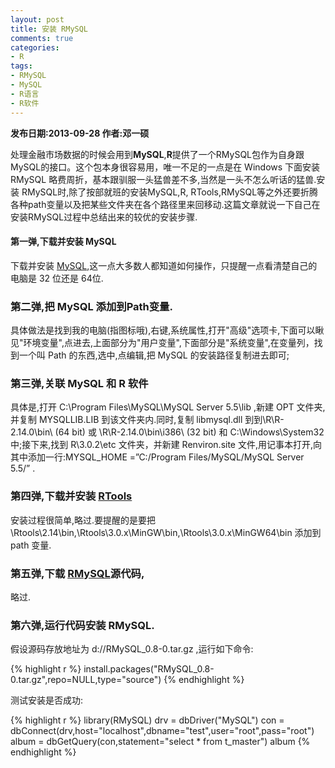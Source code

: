 ```yaml
---
layout: post
title: 安装 RMySQL
comments: true
categories:
- R
tags:
- RMySQL
- MySQL
- R语言
- R软件
---
```


<b>发布日期:2013-09-28 作者:邓一硕</b>

处理金融市场数据的时候会用到**MySQL**,**R**提供了一个RMySQL包作为自身跟MySQL的接口。这个包本身很容易用，唯一不足的一点是在 Windows 下面安装 RMySQL 略费周折，基本跟驯服一头猛兽差不多,当然是一头不怎么听话的猛兽.安装 RMySQL时,除了按部就班的安装MySQL,R,
RTools,RMySQL等之外还要折腾各种path变量以及把某些文件夹在各个路径里来回移动.这篇文章就说一下自己在安装RMySQL过程中总结出来的较优的安装步骤.

#### 第一弹,下载并安装 MySQL

下载并安装 [MySQL](http:http://dev.mysql.com/downloads/mysql/),这一点大多数人都知道如何操作，只提醒一点看清楚自己的电脑是 32 位还是 64位.

### 第二弹,把 MySQL 添加到Path变量.

具体做法是找到我的电脑(指图标哦),右键,系统属性,打开"高级"选项卡,下面可以瞅见"环境变量",点进去,上面部分为"用户变量",下面部分是"系统变量",在变量列，找到一个叫 Path 的东西,选中,点编辑,把 MySQL 的安装路径复制进去即可;

### 第三弹,关联 MySQL 和 R 软件

具体是,打开 C:\Program Files\MySQL\MySQL Server 5.5\lib ,新建 OPT 文件夹, 并复制 MYSQLLIB.LIB 到该文件夹内.同时,复制 libmysql.dll 到到\\R\R-2.14.0\bin\ (64 bit) 或 \\R\R-2.14.0\bin\i386\ (32 bit) 和 C:\Windows\System32 中;接下来,找到 R\3.0.2\etc 文件夹，并新建 Renviron.site 文件,用记事本打开,向其中添加一行:MYSQL_HOME =”C:/Program Files/MySQL/MySQL Server 5.5/” .

### 第四弹,下载并安装 [RTools](http://cran.r-project.org/bin/windows/Rtools/)

安装过程很简单,略过.要提醒的是要把\Rtools\2.14\bin,\Rtools\3.0.x\MinGW\bin,\Rtools\3.0.x\MinGW64\bin 添加到 path 变量.

### 第五弹,下载 [RMySQL](http://biostat.mc.vanderbilt.edu/wiki/main/RMySQL/RMySQL_0.8-0.tar.gz )源代码,

略过.

### 第六弹,运行代码安装 RMySQL.

假设源码存放地址为 d://RMySQL_0.8-0.tar.gz ,运行如下命令:

{% highlight r %}
install.packages("RMySQL_0.8-0.tar.gz",repo=NULL,type="source")
{% endhighlight %}

测试安装是否成功:

{% highlight r %}
library(RMySQL) 
drv = dbDriver("MySQL") 
con = dbConnect(drv,host="localhost",dbname="test",user="root",pass="root") 
album = dbGetQuery(con,statement="select * from t_master") 
album
{% endhighlight %}





















